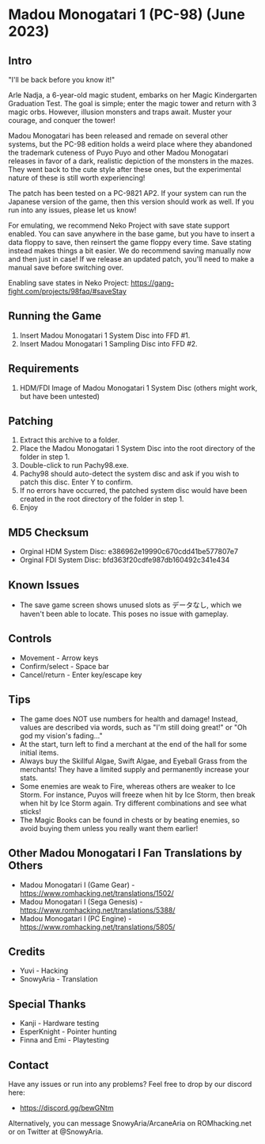 # Madou Monogatari 1 (PC-98) (June 2023)


## Intro ##
"I'll be back before you know it!"

Arle Nadja, a 6-year-old magic student, embarks on her Magic Kindergarten
Graduation Test. The goal is simple; enter the magic tower and return with
3 magic orbs. However, illusion monsters and traps await. Muster your
courage, and conquer the tower!

Madou Monogatari has been released and remade on several other systems,
but the PC-98 edition holds a weird place where they abandoned the trademark
cuteness of Puyo Puyo and other Madou Monogatari releases in favor of a
dark, realistic depiction of the monsters in the mazes. They went back
to the cute style after these ones, but the experimental nature of these
is still worth experiencing!

The patch has been tested on a PC-9821 AP2.
If your system can run the Japanese version of the game, then this version
should work as well. If you run into any issues, please let us know!

For emulating, we recommend Neko Project with save state support enabled.
You can save anywhere in the base game, but you have to insert a data floppy
to save, then reinsert the game floppy every time. Save stating instead
makes things a bit easier. We do recommend saving manually now and then
just in case! If we release an updated patch, you'll need to make a manual
save before switching over.

Enabling save states in Neko Project:
https://gang-fight.com/projects/98faq/#saveStay

## Running the Game ##
1. Insert Madou Monogatari 1 System   Disc into FFD #1.
2. Insert Madou Monogatari 1 Sampling Disc into FFD #2.

## Requirements ##
1. HDM/FDI Image of Madou Monogatari 1 System Disc (others might work, but have been untested)

## Patching ##
1. Extract this archive to a folder.
2. Place the Madou Monogatari 1 System Disc into the root directory of the folder in step 1.
3. Double-click to run Pachy98.exe.
4. Pachy98 should auto-detect the system disc and ask if you wish to patch this disc. Enter Y to confirm.
5. If no errors have occurred, the patched system disc would have been created in the root directory of the folder in step 1.
6. Enjoy

## MD5 Checksum ##
- Orginal HDM System Disc: e386962e19990c670cdd41be577807e7
- Orginal FDI System Disc: bfd363f20cdfe987db160492c341e434

## Known Issues ##
- The save game screen shows unused slots as データなし, which we haven't been
  able to locate. This poses no issue with gameplay.

## Controls ##
- Movement - Arrow keys
- Confirm/select - Space bar
- Cancel/return - Enter key/escape key

## Tips ##
- The game does NOT use numbers for health and damage! Instead, values are
  described via words, such as "I'm still doing great!" or
  "Oh god my vision's fading..."
- At the start, turn left to find a merchant at the end of the hall for some
  initial items.
- Always buy the Skillful Algae, Swift Algae, and Eyeball Grass from the merchants!
  They have a limited supply and permanently increase your stats.
- Some enemies are weak to Fire, whereas others are weaker to Ice Storm.
  For instance, Puyos will freeze when hit by Ice Storm, then break when hit by
  Ice Storm again. Try different combinations and see what sticks!
- The Magic Books can be found in chests or by beating enemies, so avoid buying them
  unless you really want them earlier!

## Other Madou Monogatari I Fan Translations by Others ##
- Madou Monogatari I (Game Gear) -    https://www.romhacking.net/translations/1502/
- Madou Monogatari I (Sega Genesis) - https://www.romhacking.net/translations/5388/
- Madou Monogatari I (PC Engine) -    https://www.romhacking.net/translations/5805/

## Credits ##
- Yuvi - Hacking
- SnowyAria - Translation

## Special Thanks ##
- Kanji - Hardware testing
- EsperKnight - Pointer hunting
- Finna and Emi - Playtesting

## Contact ##
Have any issues or run into any problems? Feel free to drop by our discord here:
*  https://discord.gg/bewGNtm

Alternatively, you can message SnowyAria/ArcaneAria on ROMhacking.net or on
Twitter at @SnowyAria.
